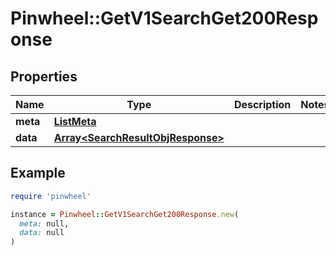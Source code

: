 # Pinwheel::GetV1SearchGet200Response

## Properties

| Name | Type | Description | Notes |
| ---- | ---- | ----------- | ----- |
| **meta** | [**ListMeta**](ListMeta.md) |  |  |
| **data** | [**Array&lt;SearchResultObjResponse&gt;**](SearchResultObjResponse.md) |  |  |

## Example

```ruby
require 'pinwheel'

instance = Pinwheel::GetV1SearchGet200Response.new(
  meta: null,
  data: null
)
```

